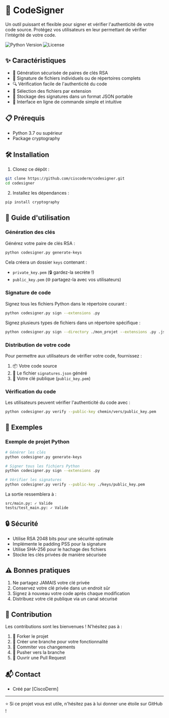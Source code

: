 # 🔐 CodeSigner

Un outil puissant et flexible pour signer et vérifier l'authenticité de votre code source. Protégez vos utilisateurs en leur permettant de vérifier l'intégrité de votre code.

![Python Version](https://img.shields.io/badge/python-3.7+-blue.svg)
![License](https://img.shields.io/badge/license-MIT-green.svg)

## ✨ Caractéristiques

- 🔑 Génération sécurisée de paires de clés RSA
- 📝 Signature de fichiers individuels ou de répertoires complets
- 🔍 Vérification facile de l'authenticité du code
- 🎯 Sélection des fichiers par extension
- 💾 Stockage des signatures dans un format JSON portable
- 🚀 Interface en ligne de commande simple et intuitive

## 📋 Prérequis

- Python 3.7 ou supérieur
- Package cryptography

## 🛠️ Installation

1. Clonez ce dépôt :
```bash
git clone https://github.com/ciscoderm/codesigner.git
cd codesigner
```

2. Installez les dépendances :
```bash
pip install cryptography
```

## 📖 Guide d'utilisation

### Génération des clés

Générez votre paire de clés RSA :
```bash
python codesigner.py generate-keys
```
Cela créera un dossier `keys` contenant :
- `private_key.pem` (🔒 gardez-la secrète !)
- `public_key.pem` (🌐 partagez-la avec vos utilisateurs)

### Signature de code

Signez tous les fichiers Python dans le répertoire courant :
```bash
python codesigner.py sign --extensions .py
```

Signez plusieurs types de fichiers dans un répertoire spécifique :
```bash
python codesigner.py sign --directory ./mon_projet --extensions .py .js .css
```

### Distribution de votre code

Pour permettre aux utilisateurs de vérifier votre code, fournissez :
1. 📦 Votre code source
2. 📄 Le fichier `signatures.json` généré
3. 🔑 Votre clé publique (`public_key.pem`)

### Vérification du code

Les utilisateurs peuvent vérifier l'authenticité du code avec :
```bash
python codesigner.py verify --public-key chemin/vers/public_key.pem
```

## 🎯 Exemples

### Exemple de projet Python

```bash
# Générer les clés
python codesigner.py generate-keys

# Signer tous les fichiers Python
python codesigner.py sign --extensions .py

# Vérifier les signatures
python codesigner.py verify --public-key ./keys/public_key.pem
```

La sortie ressemblera à :
```
src/main.py: ✓ Valide
tests/test_main.py: ✓ Valide
```

## 🔒 Sécurité

- Utilise RSA 2048 bits pour une sécurité optimale
- Implémente le padding PSS pour la signature
- Utilise SHA-256 pour le hachage des fichiers
- Stocke les clés privées de manière sécurisée

## ⚠️ Bonnes pratiques

1. Ne partagez JAMAIS votre clé privée
2. Conservez votre clé privée dans un endroit sûr
3. Signez à nouveau votre code après chaque modification
4. Distribuez votre clé publique via un canal sécurisé

## 🤝 Contribution

Les contributions sont les bienvenues ! N'hésitez pas à :

1. 🍴 Forker le projet
2. 🔨 Créer une branche pour votre fonctionnalité
3. 📝 Commiter vos changements
4. 🚀 Pusher vers la branche
5. 🎉 Ouvrir une Pull Request

## 📬 Contact

- Créé par [CiscoDerm]

---

⭐️ Si ce projet vous est utile, n'hésitez pas à lui donner une étoile sur GitHub !
